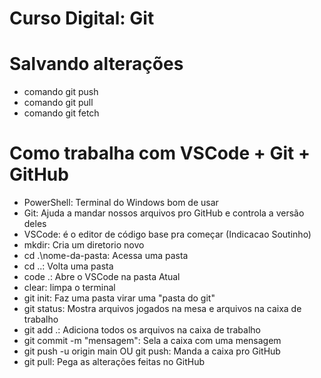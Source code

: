 ﻿# Curso Digital: Git

# Salvando alterações
* comando git push
* comando git pull
* comando git fetch

# Como trabalha com VSCode + Git + GitHub
* PowerShell: Terminal do Windows bom de usar
* Git: Ajuda a mandar nossos arquivos pro GitHub e controla a versão deles
* VSCode: é o editor de código base pra começar (Indicacao Soutinho)
* mkdir: Cria um diretorio novo
* cd .\nome-da-pasta: Acessa uma pasta
* cd ..: Volta uma pasta
* code .: Abre o VSCode na pasta Atual
* clear: limpa o terminal
* git init: Faz uma pasta virar uma "pasta do git"
* git status: Mostra arquivos jogados na mesa e arquivos na caixa de trabalho
* git add .: Adiciona todos os arquivos na caixa de trabalho
* git commit -m "mensagem": Sela a caixa com uma mensagem
* git push -u origin main OU git push: Manda a caixa pro GitHub
* git pull: Pega as alterações feitas no GitHub
